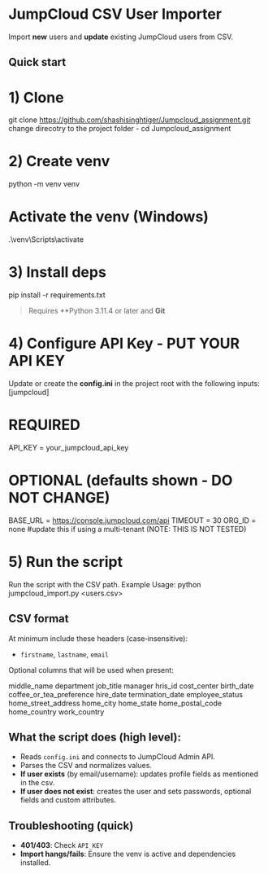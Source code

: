 # JumpCloud CSV User Importer
Import **new** users and **update** existing JumpCloud users from CSV.

## Quick start

# 1) Clone
git clone https://github.com/shashisinghtiger/Jumpcloud_assignment.git
change direcotry to the project folder - cd Jumpcloud_assignment

# 2) Create venv
python -m venv venv

# Activate the venv (Windows)
.\venv\Scripts\activate 

# 3) Install deps 
pip install -r requirements.txt

> Requires **Python 3.11.4 or later and **Git**

# 4) Configure API Key - PUT YOUR API KEY
Update or create the **config.ini** in the project root with the following inputs:
[jumpcloud]
# REQUIRED
API_KEY = your_jumpcloud_api_key
# OPTIONAL (defaults shown - DO NOT CHANGE)
BASE_URL = https://console.jumpcloud.com/api
TIMEOUT = 30
ORG_ID = none #update this if using a multi-tenant (NOTE: THIS IS NOT TESTED)

# 5) Run the script
Run the script with the CSV path. Example Usage:
python jumpcloud_import.py <users.csv>


## CSV format

At minimum include these headers (case‑insensitive):

- `firstname`, `lastname`, `email`

Optional columns that will be used when present: 

middle_name
department
job_title
manager
hris_id
cost_center
birth_date
coffee_or_tea_preference
hire_date
termination_date
employee_status
home_street_address
home_city
home_state
home_postal_code
home_country
work_country


## What the script does (high level):
- Reads `config.ini` and connects to JumpCloud Admin API.
- Parses the CSV and normalizes values.
- **If user exists** (by email/username): updates profile fields as mentioned in the csv.
- **If user does not exist**: creates the user and sets passwords, optional fields and custom attributes.


## Troubleshooting (quick)
- **401/403**: Check `API_KEY` 
- **Import hangs/fails**: Ensure the venv is active and dependencies installed.
